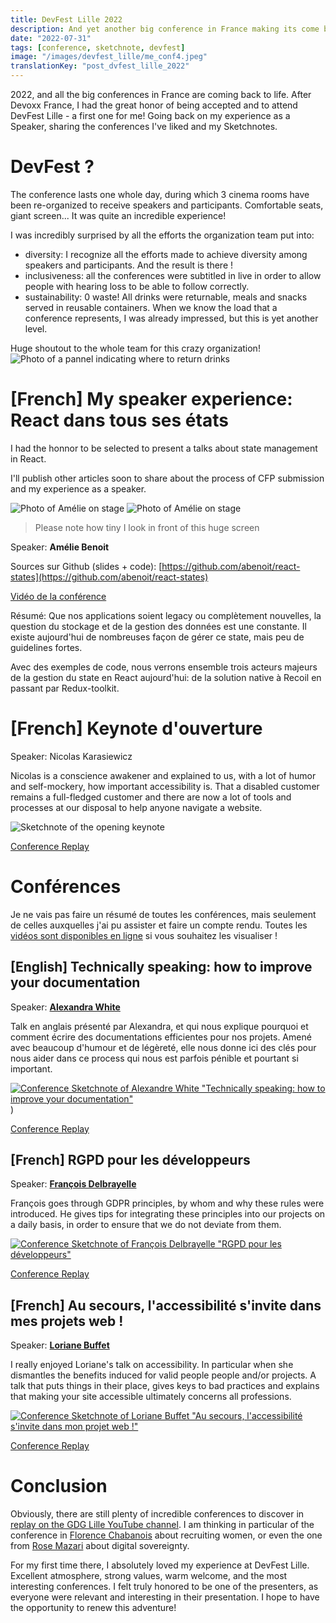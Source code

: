 ```yaml
---
title: DevFest Lille 2022
description: And yet another big conference in France making its come back - DevFest Lille! Going back on my experience as a Speaker, sharing the conferences I've likes and my Sketchnotes.
date: "2022-07-31"
tags: [conference, sketchnote, devfest]
image: "/images/devfest_lille/me_conf4.jpeg"
translationKey: "post_dvfest_lille_2022"
---
```


2022, and all the big conferences in France are coming back to life. After Devoxx France, I had the great honor of being accepted and to attend DevFest Lille - a first one for me! Going back on my experience as a Speaker, sharing the conferences I've liked and my Sketchnotes.

# DevFest ?

The conference lasts one whole day, during which 3 cinema rooms have been re-organized to receive speakers and participants. Comfortable seats, giant screen... It was quite an incredible experience!

I was incredibly surprised by all the efforts the organization team put into:

- diversity: I recognize all the efforts made to achieve diversity among speakers and participants. And the result is there !
- inclusiveness: all the conferences were subtitled in live in order to allow people with hearing loss to be able to follow correctly.
- sustainability: 0 waste! All drinks were returnable, meals and snacks served in reusable containers. When we know the load that a conference represents, I was already impressed, but this is yet another level.

Huge shoutout to the whole team for this crazy organization!
![Photo of a pannel indicating where to return drinks](/images/devfest_lille/consignes.jpeg)

# [French] My speaker experience: React dans tous ses états

I had the honnor to be selected to present a talks about state management in React.

I'll publish other articles soon to share about the process of CFP submission and my experience as a speaker.

![Photo of Amélie on stage](/images/devfest_lille/me_conf4.jpeg)
![Photo of Amélie on stage](/images/devfest_lille/me_conf1.jpeg)

> Please note how tiny I look in front of this huge screen

Speaker: **Amélie Benoit**

Sources sur Github (slides + code): [https://github.com/abenoit/react-states](https://github.com/abenoit/react-states)

[Vidéo de la conférence](https://youtu.be/vRjtAhLz4Fs)

Résumé: Que nos applications soient legacy ou complètement nouvelles, la question du stockage et de la gestion des données est une constante. Il existe aujourd'hui de nombreuses façon de gérer ce state, mais peu de guidelines fortes.

Avec des exemples de code, nous verrons ensemble trois acteurs majeurs de la gestion du state en React aujourd'hui: de la solution native à Recoil en passant par Redux-toolkit.

# [French] Keynote d'ouverture

Speaker: Nicolas Karasiewicz

Nicolas is a conscience awakener and explained to us, with a lot of humor and self-mockery, how important accessibility is. That a disabled customer remains a full-fledged customer and there are now a lot of tools and processes at our disposal to help anyone navigate a website.

![Sketchnote of the opening keynote](/images/devfest_lille/sketchnotes/keynote.jpeg)

[Conference Replay](https://youtu.be/-yAQBGYbNeU)

# Conférences

Je ne vais pas faire un résumé de toutes les conférences, mais seulement de celles auxquelles j'ai pu assister et faire un compte rendu. Toutes les [vidéos sont disponibles en ligne](https://www.youtube.com/watch?v=-yAQBGYbNeU&list=PLuZ_sYdawLiUbKK6sY1fh_cYtoT6IZg0B&ab_channel=GDGFrance) si vous souhaitez les visualiser !

## [English] Technically speaking: how to improve your documentation

Speaker: [**Alexandra White**](https://twitter.com/heyawhite)

Talk en anglais présenté par Alexandra, et qui nous explique pourquoi et comment écrire des documentations efficientes pour nos projets. Amené avec beaucoup d'humour et de légèreté, elle nous donne ici des clés pour nous aider dans ce process qui nous est parfois pénible et pourtant si important.

[![Conference Sketchnote of Alexandre White "Technically speaking: how to improve your documentation"](/images/devfest_lille/sketchnotes/docs.jpeg)](/images/devfest_lille/sketchnotes/docs.jpeg))

[Conference Replay](https://youtu.be/b0p2U7IyCKs)

## [French] RGPD pour les développeurs

Speaker: [**François Delbrayelle**](https://twitter.com/fdelbrayelle)

François goes through GDPR principles, by whom and why these rules were introduced. He gives tips for integrating these principles into our projects on a daily basis, in order to ensure that we do not deviate from them.

[![Conference Sketchnote of François Delbrayelle "RGPD pour les développeurs"](/images/devfest_lille/sketchnotes/rgpd.jpeg)](/images/devfest_lille/sketchnotes/rgpd.jpeg)

[Conference Replay](https://youtu.be/wkbQ6Ec4qXY)

## [French] Au secours, l'accessibilité s'invite dans mes projets web !

Speaker: [**Loriane Buffet**](https://twitter.com/elbuffeto)

I really enjoyed Loriane's talk on accessibility. In particular when she dismantles the benefits induced for valid people people and/or projects. A talk that puts things in their place, gives keys to bad practices and explains that making your site accessible ultimately concerns all professions.

[![Conference Sketchnote of Loriane Buffet "Au secours, l'accessibilité s'invite dans mon projet web !"](/images/devfest_lille/sketchnotes/accessibilite.jpeg)](/images/devfest_lille/sketchnotes/accessibilite.jpeg)

[Conference Replay](https://youtu.be/UBylwNBZEfk)

# Conclusion

Obviously, there are still plenty of incredible conferences to discover in [replay on the GDG Lille YouTube channel](https://www.youtube.com/watch?v=-yAQBGYbNeU&list=PLuZ_sYdawLiUbKK6sY1fh_cYtoT6IZg0B&ab_channel=GDGFrance). I am thinking in particular of the conference in [Florence Chabanois](https://youtu.be/212xdm2ZhRo) about recruiting women, or even the one from [Rose Mazari](https://youtu.be/yOjCb4CloTw) about digital sovereignty.

For my first time there, I absolutely loved my experience at DevFest Lille. Excellent atmosphere, strong values, warm welcome, and the most interesting conferences. I felt truly honored to be one of the presenters, as everyone were relevant and interesting in their presentation. I hope to have the opportunity to renew this adventure!

